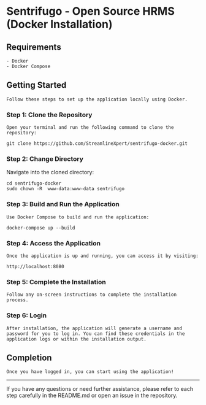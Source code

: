 # Sentrifugo - Open Source HRMS (Docker Installation)

## Requirements

    - Docker
    - Docker Compose

## Getting Started

    Follow these steps to set up the application locally using Docker.

### Step 1: Clone the Repository

    Open your terminal and run the following command to clone the repository:

    git clone https://github.com/StreamlineXpert/sentrifugo-docker.git

### Step 2: Change Directory

Navigate into the cloned directory:

    cd sentrifugo-docker
    sudo chown -R  www-data:www-data sentrifugo

### Step 3: Build and Run the Application

    Use Docker Compose to build and run the application:

    docker-compose up --build

### Step 4: Access the Application

    Once the application is up and running, you can access it by visiting:

    http://localhost:8080

### Step 5: Complete the Installation

    Follow any on-screen instructions to complete the installation process.

### Step 6: Login

    After installation, the application will generate a username and password for you to log in. You can find these credentials in the application logs or within the installation output.

## Completion

    Once you have logged in, you can start using the application!

---

If you have any questions or need further assistance, please refer to each step carefully in the README.md or open an issue in the repository.